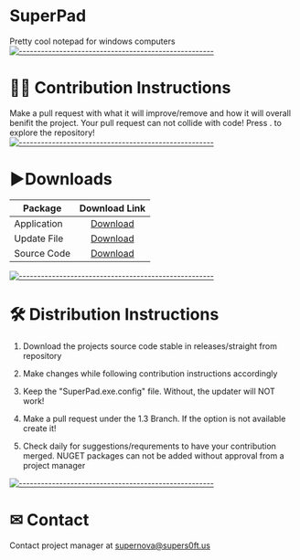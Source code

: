 # SuperPad 
Pretty cool notepad for windows computers
[![-----------------------------------------------------](https://raw.githubusercontent.com/andreasbm/readme/master/assets/lines/aqua.png)](#Important)
# 👩‍💻 Contribution Instructions
Make a pull request with what it will improve/remove and how it will overall benifit the project. Your pull request can not collide with code! Press . to explore the repository!
[![-----------------------------------------------------](https://raw.githubusercontent.com/andreasbm/readme/master/assets/lines/aqua.png)](#Important)
# ▶Downloads
| Package    |                                                         Download Link                                                        |
|------------|:----------------------------------------------------------------------------------------------------------------------------:|
| Application    | [Download](https://dl.supers0ft.us/superpad/superpadsetup.exe)    |
| Update File     | [Download](https://dl.supers0ft.us/superpad)     |
| Source Code | [Download](https://github.com/Supernova3339/superpad/releases) |

[![-----------------------------------------------------](https://raw.githubusercontent.com/andreasbm/readme/master/assets/lines/aqua.png)](#Important)
# 🛠 Distribution Instructions

1. Download the projects source code stable in releases/straight from repository

2. Make changes while following contribution instructions accordingly

3. Keep the "SuperPad.exe.config" file. Without, the updater will NOT work!

4. Make a pull request under the 1.3 Branch. If the option is not available create it!

5. Check daily for suggestions/requrements to have your contribution merged. NUGET packages can not be added without approval from a project manager

[![-----------------------------------------------------](https://raw.githubusercontent.com/andreasbm/readme/master/assets/lines/aqua.png)](#Important)
# ✉ Contact
Contact project manager at [supernova@supers0ft.us](mailto:supernova@supers0ft.us)
